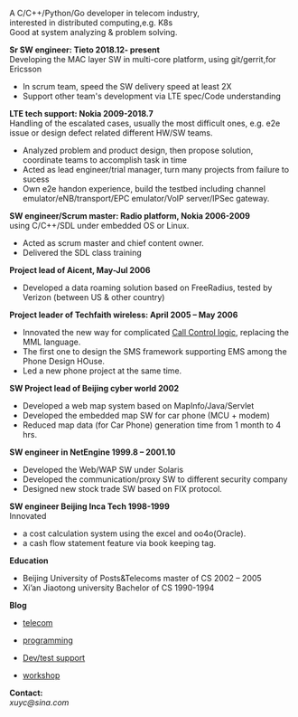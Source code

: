 A C/C++/Python/Go developer in telecom industry,<br>
interested in distributed computing,e.g. K8s<br>
Good at system analyzing & problem solving. <br>


**Sr SW engineer:  Tieto   2018.12- present** <br>
Developing the MAC layer SW in multi-core platform, using git/gerrit,for Ericsson
* In scrum team, speed the SW delivery speed at least 2X
* Support other team's development via LTE spec/Code understanding

**LTE tech support:      Nokia   2009-2018.7**<br>
Handling of the escalated cases, usually the most difficult ones, e.g. e2e issue or design defect related different HW/SW teams.
* Analyzed problem and product design, then propose solution,  coordinate teams to accomplish task in time
* Acted as lead engineer/trial manager, turn many projects from failure to sucess
* Own e2e handon experience, build the testbed including channel emulator/eNB/transport/EPC emulator/VoIP server/IPSec gateway.

**SW engineer/Scrum master: Radio platform, Nokia    2006-2009**<br>
using C/C++/SDL under embedded OS or Linux.
* Acted as scrum master and chief content owner.
* Delivered the SDL class training 

**Project lead of Aicent,                          May-Jul    2006**<br>
* Developed a  data roaming solution based on FreeRadius, tested by Verizon (between US & other country)

**Project leader of Techfaith wireless:            April 2005 – May 2006**<br> 
* Innovated the new way for complicated [Call Control logic](call_logic.png), replacing the MML language.
* The first one to design the SMS framework supporting EMS among the Phone Design HOuse.
* Led a new phone project at the same time.

**SW Project lead of Beijing cyber world            2002**<br> 
* Developed a web map system based on MapInfo/Java/Servlet
* Developed the embedded map SW for car phone (MCU + modem) 
* Reduced map data (for Car Phone) generation time from 1 month to 4 hrs.

**SW engineer in NetEngine         1999.8 – 2001.10**<br>
* Developed the Web/WAP SW under Solaris
* Developed the communication/proxy SW to different security company
* Designed new stock trade SW based on FIX protocol.

**SW engineer  Beijing Inca Tech   1998-1999**<br>
Innovated 
* a cost calculation system using the excel and oo4o(Oracle).
* a cash flow statement feature via book keeping tag.

**Education**
* Beijing University of Posts&Telecoms  master of CS    2002 – 2005
* Xi’an Jiaotong university             Bachelor of CS  1990-1994

**Blog**
* [telecom](telecom/)

* [programming](programming/)

* [Dev/test support](support/)

* [workshop](workshop/)

**Contact:**  
_xuyc@sina.com_ 

